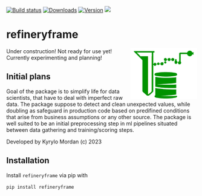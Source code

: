 [![Build status](https://github.com/Kiril-Mordan/refineryframe/workflows/Tests/badge.svg)](https://github.com/{github_id}/{repository}/workflows/{workflow_name}/badge.svg)
[![Downloads](https://static.pepy.tech/badge/refineryframe)](https://pepy.tech/project/refineryframe)
[![Version](https://img.shields.io/pypi/v/refineryframe)](https://pypi.org/project/refineryframe/)
![](https://img.shields.io/github/license/Kiril-Mordan/refineryframe)



# refineryframe

<a><img src="images/logo.png" width="35%" height="35%" align="right" /></a>


Under construction! Not ready for use yet! Currently experimenting and planning!

## Initial plans

Goal of the package is to simplify life for data scientists, that have to deal with imperfect raw data. The package suppose to detect and clean unexpected values, while doubling as safeguard in production code based on predifined conditions that arise from business assumptions or any other source. The package is well suited to be an initial preprocessing step in ml pipelines situated between data gathering and training/scoring steps.

Developed by Kyrylo Mordan (c) 2023

## Installation

Install `refineryframe` via pip with

```bash
pip install refineryframe
```


